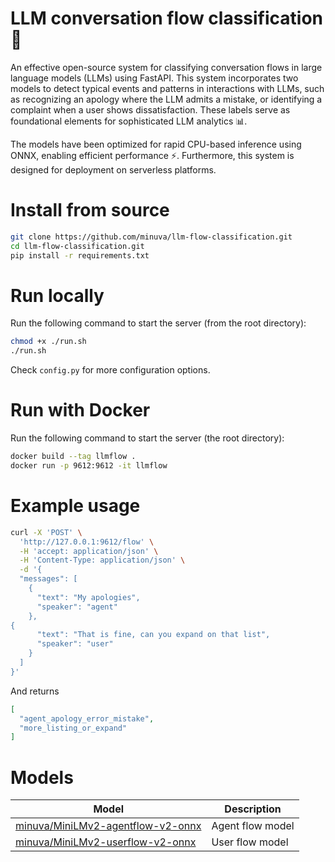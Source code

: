 # LLM conversation flow classification 💬

An effective open-source system for classifying conversation flows in large language models (LLMs) using FastAPI. This system incorporates two models to detect typical events and patterns in interactions with LLMs, such as recognizing an apology where the LLM admits a mistake, or identifying a complaint when a user shows dissatisfaction. These labels serve as foundational elements for sophisticated LLM analytics 📊.

The models have been optimized for rapid CPU-based inference using ONNX, enabling efficient performance ⚡. Furthermore, this system is designed for deployment on serverless platforms.

# Install from source
```bash
git clone https://github.com/minuva/llm-flow-classification.git
cd llm-flow-classification.git
pip install -r requirements.txt
```


# Run locally

Run the following command to start the server (from the root directory):

```bash
chmod +x ./run.sh
./run.sh
```

Check `config.py` for more configuration options.


# Run with Docker

Run the following command to start the server (the root directory):

```bash
docker build --tag llmflow .
docker run -p 9612:9612 -it llmflow
```

# Example usage

```bash
curl -X 'POST' \
  'http://127.0.0.1:9612/flow' \
  -H 'accept: application/json' \
  -H 'Content-Type: application/json' \
  -d '{
  "messages": [
    {
      "text": "My apologies",
      "speaker": "agent"
    },
{
      "text": "That is fine, can you expand on that list",
      "speaker": "user"
    }
  ]
}'
```

And returns

```json
[
  "agent_apology_error_mistake",
  "more_listing_or_expand"
]
```



# Models

| Model | Description |
| --- | -- |
| [minuva/MiniLMv2-agentflow-v2-onnx](https://huggingface.co/minuva/MiniLMv2-agentflow-v2-onnx) | Agent flow model |
| [minuva/MiniLMv2-userflow-v2-onnx](https://huggingface.co/minuva/MiniLMv2-userflow-v2-onnx) | User flow model |
